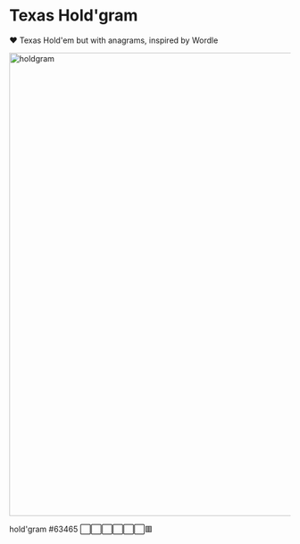 # Texas Hold'gram
♥️ Texas Hold'em but with anagrams, inspired by Wordle

<img width="831" alt="holdgram" src="https://user-images.githubusercontent.com/24307788/209461329-8de8a4b6-cfa2-4c23-8a93-1bf4938f3deb.png">

hold'gram #63465 ⬜️⬜️⬜️⬜️⬜️⬜️🟥
